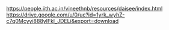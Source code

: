 https://people.iith.ac.in/vineethnb/resources/daisee/index.html
https://drive.google.com/u/0/uc?id=1yrk_wyhZ-c7q0Mcyyi888ylFkl_JDELi&export=download
